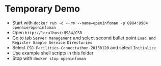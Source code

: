 
# Temporary Demo 

* Start with `docker run -d --rm --name=openinfoman -p 8984:8984 openhie/openinfoman`
* Open `http://localhost:8984/CSD`
* Go to tab `Server Management` and select second bullet point `Load and Register Sample Service Directories`
* Select `CSD-Facilities-Connectathon-20150120` and select `Initialize`
* Use example shell scripts in this folder
* Stop with `docker stop openinfoman`

